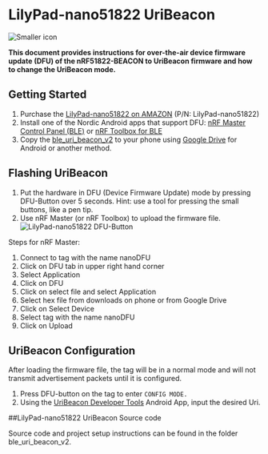 # LilyPad-nano51822 UriBeacon

![Smaller icon](http://www.embeda.com.tw/tw/wp-content/uploads/2014/10/LilyPad-4-NANO51822-01s.jpg "LilyPad-nano51822")

**This document provides instructions for over-the-air device firmware update (DFU) of the nRF51822-BEACON to UriBeacon firmware and how to change the UriBeacon mode.**


## Getting Started
1. Purchase the [LilyPad-nano51822 on AMAZON](http://www.amazon.com/uCXpresso-LilyPad-nano51822-Arduino-iBeacon/dp/B00RE6CL4G/ref=sr_1_1?s=pc&ie=UTF8&qid=1423904848&sr=1-1) (P/N: LilyPad-nano51822)
2. Install one of the Nordic Android apps that support DFU: [nRF Master Control Panel (BLE)](https://play.google.com/store/apps/details?id=no.nordicsemi.android.mcp) or [nRF Toolbox for BLE](https://play.google.com/store/apps/details?id=no.nordicsemi.android.nrftoolbox)
3. Copy the [ble_uri_beacon_v2](https://www.dropbox.com/s/cfwc8g5m12wrj7u/ble_uri_beacon_v2.hex?dl=0) to your phone using  [Google Drive](https://play.google.com/store/apps/details?id=com.google.android.apps.docs) for Android or another method.

## Flashing UriBeacon
1. Put the hardware in DFU (Device Firmware Update) mode by pressing DFU-Button over 5 seconds. Hint: use a tool for pressing the small buttons, like a pen tip.
2. Use nRF Master (or nRF Toolbox) to upload the firmware file.
![LilyPad-nano51822 DFU-Button](http://www.embeda.com.tw/ucxpresso/wp-content/uploads/2015/02/LilyPad-4-NANO51822-01ss.png "LilyPad-nano51822 Button")

Steps for nRF Master:

1. Connect to tag with the name nanoDFU
2. Click on DFU tab in upper right hand corner
3. Select Application
4. Click on DFU
6. Click on select file and select Application
7. Select hex file from downloads on phone or from Google Drive
8. Click on Select Device
9. Select tag with the name nanoDFU
10. Click on Upload

## UriBeacon Configuration

After loading the firmware file, the tag will be in a normal mode and will not transmit advertisement packets until it is configured.

1. Press DFU-button on the tag to enter `CONFIG MODE.`
2. Using the [UriBeacon Developer Tools](https://github.com/google/uribeacon/releases) Android App, input the desired Uri.

##LilyPad-nano51822 UriBeacon Source code

Source code and project setup instructions can be found in the folder ble_uri_beacon_v2.
